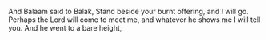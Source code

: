 And Balaam said to Balak, Stand beside your burnt offering, and I will go. Perhaps the Lord will come to meet me, and whatever he shows me I will tell you. And he went to a bare height,
